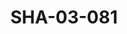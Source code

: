 ---
pid: SHA-03-081
title: SHA-03-081
language: ar
collection: شرحبيل احمد
original_label: 
rights: شرحبيل احمد
location_of_original: شرحبيل احمد
photographer_or_studio: 
scanned_from: photograph 8.8 by 13.9
_date: 1957-1959
location: امدرمان
description: شرحبيل احمد
additional_notes: '"الايام الاولى قبل الدخول في موسيقى (جاز)"'
permission_display: 'yes'
on_server: 'no'
on_website: 'no'
permalink: /photopages/ar/SHA-03-081.html
layout: photo-page
---